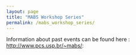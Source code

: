 ```yaml
---
layout: page
title: "MABS Workshop Series"
permalink: /mabs_workshop_series/
---
```


<p>Information about past events can be found here : <a href="http://www.pcs.usp.br/~mabs/">http://www.pcs.usp.br/~mabs/</a>: 
</p>
